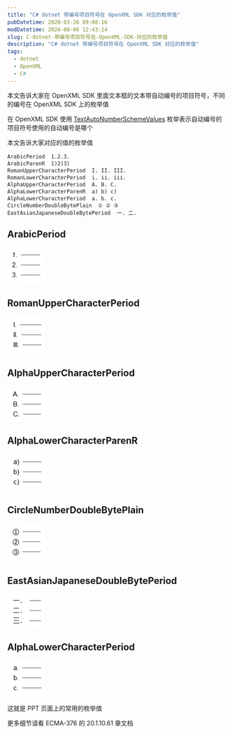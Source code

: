 ```yaml
---
title: "C# dotnet 带编号项目符号在 OpenXML SDK 对应的枚举值"
pubDatetime: 2020-03-26 09:08:16
modDatetime: 2024-08-06 12:43:24
slug: C-dotnet-带编号项目符号在-OpenXML-SDK-对应的枚举值
description: "C# dotnet 带编号项目符号在 OpenXML SDK 对应的枚举值"
tags:
  - dotnet
  - OpenXML
  - C#
---
```





本文告诉大家在 OpenXML SDK 里面文本框的文本带自动编号的项目符号，不同的编号在 OpenXML SDK 上的枚举值

<!--more-->


<!-- CreateTime:2020/3/26 17:08:16 -->



在 OpenXML SDK 使用 [TextAutoNumberSchemeValues](https://docs.microsoft.com/zh-cn/dotnet/api/documentformat.openxml.drawing.textautonumberschemevalues) 枚举表示自动编号的项目符号使用的自动编号是哪个

本文告诉大家对应的值的枚举值

```
ArabicPeriod  1.2.3.
ArabicParenR  1)2)3)
RomanUpperCharacterPeriod  I. II. III.
RomanLowerCharacterPeriod  i. ii. iii.
AlphaUpperCharacterPeriod  A. B. C.
AlphaLowerCharacterParenR  a) b) c)
AlphaLowerCharacterPeriod  a. b. c.
CircleNumberDoubleBytePlain  ① ② ③
EastAsianJapaneseDoubleBytePeriod  一. 二.
```

## ArabicPeriod

<!-- ![](images/img-C# dotnet 带编号项目符号在 OpenXML SDK 对应的枚举值0.png) -->
![](images/img-modify-5c5a64a4f9516463813e0c1116ca26e9.jpg)

## RomanUpperCharacterPeriod

<!-- ![](images/img-C# dotnet 带编号项目符号在 OpenXML SDK 对应的枚举值1.png) -->

![](images/img-modify-11a0360781bed269a4cef075b1cf9db1.jpg)

## AlphaUpperCharacterPeriod

<!-- ![](images/img-C# dotnet 带编号项目符号在 OpenXML SDK 对应的枚举值3.png) -->

![](images/img-modify-17fd588f54a69bd2f04b82f578e3f7c9.jpg)

## AlphaLowerCharacterParenR

<!-- ![](images/img-C# dotnet 带编号项目符号在 OpenXML SDK 对应的枚举值4.png) -->

![](images/img-modify-8aa79a863ec2a0fd594900e0ae7ec56a.jpg)

## CircleNumberDoubleBytePlain

<!-- ![](images/img-C# dotnet 带编号项目符号在 OpenXML SDK 对应的枚举值6.png) -->

![](images/img-modify-009c758803139ecb639786b34c33147f.jpg)

## EastAsianJapaneseDoubleBytePeriod

<!-- ![](images/img-C# dotnet 带编号项目符号在 OpenXML SDK 对应的枚举值7.png) -->

![](images/img-modify-fb1e8853be80b959e1fe04285e6d94f1.jpg)

## AlphaLowerCharacterPeriod

<!-- ![](images/img-C# dotnet 带编号项目符号在 OpenXML SDK 对应的枚举值5.png) -->

![](images/img-modify-9792b504cc0554efa69aa7b00a713d40.jpg)

这就是 PPT 页面上的常用的枚举值

更多细节请看 ECMA-376 的 20.1.10.61 章文档


